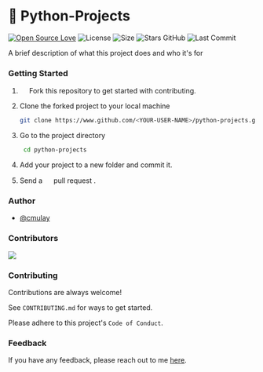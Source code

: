 # 🐍 Python-Projects

[![Open Source Love](https://img.shields.io/badge/Open%20Source-%F0%9F%A4%8D-Green?style=for-the-badge)](https://github.com/cmulay/python-projects)
![License](https://img.shields.io/aur/license/android-studio?style=for-the-badge)
![Size](https://img.shields.io/github/repo-size/cmulay/python-projects?style=for-the-badge)
![Stars GitHub](https://img.shields.io/github/stars/cmulay/python-projects?style=for-the-badge)
![Last Commit](https://img.shields.io/github/last-commit/cmulay/python-projects?style=for-the-badge)


A brief description of what this project does and who it's for

### Getting Started
 
1. <img src="https://raw.githubusercontent.com/cmulay/python-projects/5e50774b529950d6f3c856ea2a4311a6a8884ddc/_repo_assets/fork.svg" width="15" height="15"> Fork this repository to get started with contributing.

2. Clone the forked project to your local machine

    ```bash
    git clone https://www.github.com/<YOUR-USER-NAME>/python-projects.git
    ```

3. Go to the project directory
    
   ```bash
    cd python-projects
    ```
   
4. Add your project to a new folder and commit it.
5. Send a <img src="https://raw.githubusercontent.com/cmulay/python-projects/5e50774b529950d6f3c856ea2a4311a6a8884ddc/_repo_assets/pull_request.svg" width="15" height="15"> pull request .

### Author

- [@cmulay](https://www.github.com/cmulay)

### Contributors

<a href="https://github.com/cmulay/python-projects/graphs/contributors">
  <img src="https://contrib.rocks/image?repo=cmulay/python-projects" />
</a>

### Contributing

Contributions are always welcome!

See `CONTRIBUTING.md` for ways to get started.

Please adhere to this project's `Code of Conduct`.

### Feedback

If you have any feedback, please reach out to me [here](mailto:codewithchin@gmail.com).
